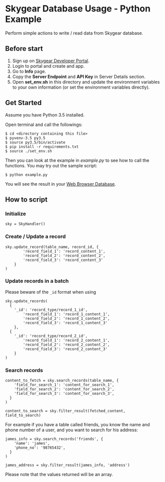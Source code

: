# Skygear Database Usage - Python Example

Perform simple actions to write / read data from Skygear database.

## Before start
 1. Sign up on [Skygear Developer Portal](https://portal.skygear.io).
 2. Login to portal and create and app.
 3. Go to **Info** page.
 4. Copy the **Server Endpoint** and **API Key** in Server Details section.
 5. Open **set_env.sh** in this directory and update the environment variables to your own information (or set the environment variables directly).

## Get Started

Assume you have Python 3.5 installed.

Open terminal and call the followings:

```
$ cd <directory containing this file>
$ pyvenv-3.5 py3.5
$ source py3.5/bin/activate
$ pip install -r requirements.txt
$ source ./set_env.sh
```

Then you can look at the example in *example.py* to see how to call the functions. You may try out the sample script:

```
$ python example.py
```
You will see the result in your [Web Browser Database](https://portal.skygear.io/browser/index.html).

## How to script

### Initialize

```
sky = SkyHandler()
```

### Create / Update a record

```
sky.update_record(table_name, record_id, {
		'record_field_1': 'record_content_1',
		'record_field_2': 'record_content_2',
		'record_field_3': 'record_content_3'
	}
)
```

### Update records in a batch

Please beware of the `_id` format when using

```
sky.update_records(
  {
    '_id': 'record_type/record_1_id',
		'record_field_1': 'record_1_content_1',
		'record_field_2': 'record_1_content_2',
		'record_field_3': 'record_1_content_3'
	},
  {
    '_id': 'record_type/record_2_id',
		'record_field_1': 'record_2_content_1',
		'record_field_2': 'record_2_content_2',
		'record_field_3': 'record_2_content_3'
	}
)
```

### Search records

```
content_to_fetch = sky.search_records(table_name, {
    'field_for_search_1': 'content_for_search_1',
    'field_for_search_2': 'content_for_search_2',
    'field_for_search_3': 'content_for_search_3',
  }
)

content_to_search = sky.filter_result(fetched_content, field_to_search)
```
For example if you have a table called friends, you know the name and phone number of a user, and you want to search for his address:

```
james_info = sky.search_records('friends', {
    'name': 'james',
    'phone_no': '98765432',
  }
)

james_address = sky.filter_result(james_info, 'address')
```

Please note that the values returned will be an array.
